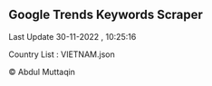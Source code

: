 

## Google Trends Keywords Scraper 
 
Last Update 30-11-2022 , 10:25:16

Country List :
VIETNAM.json



© Abdul Muttaqin 
